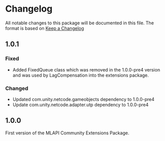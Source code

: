 # Changelog
All notable changes to this package will be documented in this file. The format is based on [Keep a Changelog](http://keepachangelog.com/en/1.0.0/)

## 1.0.1

### Fixed

- Added FixedQueue class which was removed in the 1.0.0-pre4 version and was used by LagCompensation into the extensions package.

### Changed

- Updated com.unity.netcode.gameobjects dependency to 1.0.0-pre4
- Update com.unity.netcode.adapter.utp dependency to 1.0.0-pre4

## 1.0.0
First version of the MLAPI Community Extensions Package.